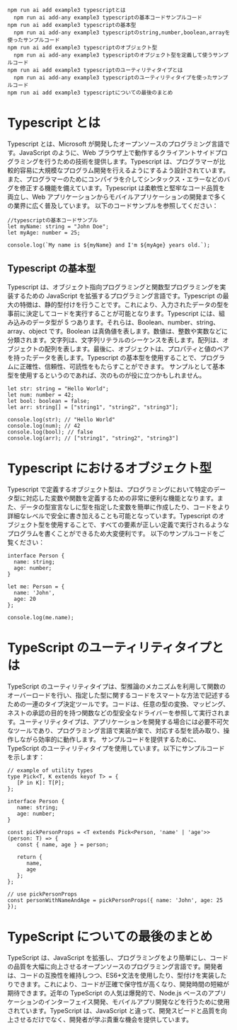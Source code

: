 ```
npm run ai add example3 typescriptとは
  npm run ai add-any example3 typescriptの基本コードサンプルコード
npm run ai add example3 typescriptの基本型
  npm run ai add-any example3 typescriptのstring,number,boolean,arrayを使ったサンプルコード
npm run ai add example3 typescriptのオブジェクト型
  npm run ai add-any example3 typescriptのオブジェクト型を定義して使うサンプルコード
npm run ai add example3 typescriptのユーティリティタイプとは
  npm run ai add-any example3 typescriptのユーティリティタイプを使ったサンプルコード
npm run ai add example3 typescriptについての最後のまとめ
```

# Typescript とは

Typescript とは、Microsoft が開発したオープンソースのプログラミング言語です。JavaScript のように、Web ブラウザ上で動作するクライアントサイドプログラミングを行うための技術を提供します。Typescript は、プログラマーが比較的容易に大規模なプログラム開発を行えるようにするよう設計されています。また、プログラマーのためにコンパイラを介してシンタックス・エラーなどのバグを修正する機能を備えています。Typescript は柔軟性と堅牢なコード品質を両立し、Web アプリケーションからモバイルアプリケーションの開発まで多くの業界に広く普及しています。
以下のコードサンプルを参照してください：

```
//typescriptの基本コードサンプル
let myName: string = "John Doe";
let myAge: number = 25;

console.log(`My name is ${myName} and I'm ${myAge} years old.`);
```

## Typescript の基本型

Typescript は、オブジェクト指向プログラミングと関数型プログラミングを実装するための JavaScript を拡張するプログラミング言語です。Typescript の最大の特徴は、静的型付けを行うことです。これにより、入力されたデータの型を事前に決定してコードを実行することが可能となります。Typescript には、組み込みのデータ型が 5 つあります。それらは、Boolean、number、string、array、object です。Boolean は真偽値を表します。数値は、整数や実数などに分類されます。文字列は、文字列リテラルのシーケンスを表します。配列は、オブジェクトの配列を表します。最後に、オブジェクトは、プロパティと値のペアを持ったデータを表します。Typescript の基本型を使用することで、プログラムに正確性、信頼性、可読性をもたらすことができます。
サンプルとして基本型を使用するというのであれば、次のものが役に立つかもしれません。

```
let str: string = "Hello World";
let num: number = 42;
let bool: boolean = false;
let arr: string[] = ["string1", "string2", "string3"];

console.log(str); // "Hello World"
console.log(num); // 42
console.log(bool); // false
console.log(arr); // ["string1", "string2", "string3"]
```

# Typescript におけるオブジェクト型

Typescript で定義するオブジェクト型は、プログラミングにおいて特定のデータ型に対応した変数や関数を定義するための非常に便利な機能となります。また、データの型宣言なしに型を指定した変数を簡単に作成したり、コードをより詳細なレベルで安全に書き加えることも可能となっています。Typescript のオブジェクト型を使用することで、すべての要素が正しい定義で実行されるようなプログラムを書くことができるため大変便利です。
以下のサンプルコードをご覧ください：

```
interface Person {
  name: string;
  age: number;
}

let me: Person = {
  name: 'John',
  age: 20
};

console.log(me.name);
```

# TypeScript のユーティリティタイプとは

TypeScript のユーティリティタイプは、型推論のメカニズムを利用して関数のオーバーロードを行い、指定した型に関するコードをスマートな方法で記述するための一連のタイプ決定ツールです。コードは、任意の型の変換、マッピング、ネストの承認の目的を持つ関数などの型安全なドライバーを参照して実行されます。ユーティリティタイプは、アプリケーションを開発する場合には必要不可欠なツールであり、プログラミング言語で実装が楽で、対応する型を読み取り、操作しながら効率的に動作します。
サンプルコードを提供するために、TypeScript のユーティリティタイプを使用しています。以下にサンプルコードを示します：

```
// example of utility types
type Pick<T, K extends keyof T> = {
   [P in K]: T[P];
};

interface Person {
   name: string;
   age: number;
}

const pickPersonProps = <T extends Pick<Person, 'name' | 'age'>>(person: T) => {
   const { name, age } = person;

   return {
      name,
      age
   };
};

// use pickPersonProps
const personWithNameAndAge = pickPersonProps({ name: 'John', age: 25 });
```

# TypeScript についての最後のまとめ

TypeScript は、JavaScript を拡張し、プログラミングをより簡単にし、コードの品質を大幅に向上させるオープンソースのプログラミング言語です。開発者は、コードの互換性を維持しつつ、ES6+文法を使用したり、型付けを実装したりできます。これにより、コードが正確で保守性が高くなり、開発時間の短縮が期待できます。近年の TypeScript の人気は爆発的で、Node.js ベースのアプリケーションのインターフェイス開発、モバイルアプリ開発などを行うために使用されています。TypeScript は、JavaScript と違って、開発スピードと品質を向上させるだけでなく、開発者が学ぶ貴重な機会を提供しています。
